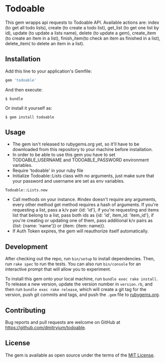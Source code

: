 # Todoable

This gem wrapps api requests to Todoable API. Available actions are: index (to get all todo lists), create (to create a todo list), get_list (to get one list by id), update (to update a lists name), delete (to update a gem), create_item (to create an item in a list), finish_item(to check an item as finished in a list), delete_item( to delete an item in a list).

## Installation

Add this line to your application's Gemfile:

```ruby
gem 'todoable'
```

And then execute:

    $ bundle

Or install it yourself as:

    $ gem install todoable

## Usage
* The gem isn't released to rubygems.org yet, so it'll have to be downloaded from this repository to your machine before installation.
* In order to be able to use this gem you have to set TODOABLE_USERNAME and TODOABLE_PASSWORD environment variables.
* Require 'todoable' in your ruby file
* Initialize Todoable::Lists class with no arguments, just make sure that your password and username are set as env variables.
```
Todoable::Lists.new
```
* Call methods on your instance. #index doesn't require any arguments, every other method get method requires a hash of arguments. If you're requesting a list, pass a k/v pair {id: 'id'}, if you're requesting and items list that belong to a list, pass both ids as {id: 'id', item_id: 'item_id'}, if you're creating or updating one of them, pass additional k/v pairs as {list: {name: 'name'}} or {item: {item: name}}.
* If Auth Token expires, the gem will reauthorize itself automatically.

## Development

After checking out the repo, run `bin/setup` to install dependencies. Then, run `rake spec` to run the tests. You can also run `bin/console` for an interactive prompt that will allow you to experiment.

To install this gem onto your local machine, run `bundle exec rake install`. To release a new version, update the version number in `version.rb`, and then run `bundle exec rake release`, which will create a git tag for the version, push git commits and tags, and push the `.gem` file to [rubygems.org](https://rubygems.org).

## Contributing

Bug reports and pull requests are welcome on GitHub at https://github.com/dmitryjum/todoable.

## License

The gem is available as open source under the terms of the [MIT License](https://opensource.org/licenses/MIT).
